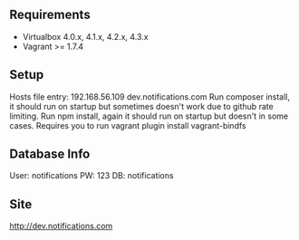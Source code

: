 ## Requirements
* Virtualbox 4.0.x, 4.1.x, 4.2.x, 4.3.x
* Vagrant >= 1.7.4

## Setup
Hosts file entry: 192.168.56.109    dev.notifications.com
Run composer install, it should run on startup but sometimes doesn't work due to github rate limiting.
Run npm install, again it should run on startup but doesn't in some cases.
Requires you to run vagrant plugin install vagrant-bindfs

## Database Info
User: notifications
PW: 123
DB: notifications

## Site
http://dev.notifications.com